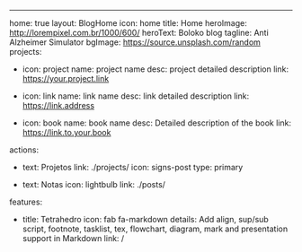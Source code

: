 ---
home: true
layout: BlogHome
icon: home
title: Home
heroImage: http://lorempixel.com.br/1000/600/
heroText: Boloko blog
tagline: Anti Alzheimer Simulator
bgImage: https://source.unsplash.com/random
projects:
  - icon: project
    name: project name
    desc: project detailed description
    link: https://your.project.link

  - icon: link
    name: link name
    desc: link detailed description
    link: https://link.address

  - icon: book
    name: book name
    desc: Detailed description of the book
    link: https://link.to.your.book

actions:
  - text: Projetos
    link: ./projects/
    icon: signs-post
    type: primary

  - text: Notas
    icon: lightbulb
    link: ./posts/

features:
  - title: Tetrahedro
    icon: fab fa-markdown
    details: Add align, sup/sub script, footnote, tasklist, tex, flowchart, diagram, mark and presentation support in Markdown
    link: /
